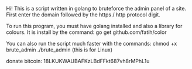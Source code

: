 Hi!
This is a script written in golang
to bruteforce the admin panel of a site.
First enter the domain followed by the
https / http protocol digit.

To run this program, you must have golang installed
and also a library for colours.
It is install by the command:
go get github.com/fatih/color

You can also run the script 
much faster with the commands:
chmod +x brute_admin
./brute_admin
(this is for Linux)


donate bitcoin: 18LKUKWAUBAFKzLBdFFkt687vh8rMPhL1u
